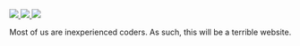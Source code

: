 <div style="align:center">
  <a href="https://www.codefactor.io/repository/github/catvibers/catvibers.github.io">
    <img src="https://img.shields.io/codefactor/grade/github/catvibers/catvibers.github.io?style=for-the-badge">
  </a>
  <a href="https://app.netlify.com/sites/catvibers/deploys"> 
    <img src="https://img.shields.io/netlify/be4fe129-6cb6-4e35-8463-b7244bdc8ba7?style=for-the-badge">
  </a>
  <a href="https://github.com/Catvibers/catvibers.github.io/blob/main/LICENSE">
    <img src="https://img.shields.io/github/license/catvibers/catvibers.github.io?style=for-the-badge">
  </a>
</div>
<p>Most of us are inexperienced coders. As such, this will be a terrible website.</p
